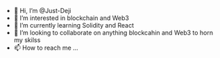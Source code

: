 - 👋 Hi, I’m @Just-Deji
- 👀 I’m interested in blockchain and Web3
- 🌱 I’m currently learning Solidity and React
- 💞️ I’m looking to collaborate on anything blockcahin and Web3 to horn my skilss
- 📫 How to reach me ...

<!---
Just-Deji/Just-Deji is a ✨ special ✨ repository because its `README.md` (this file) appears on your GitHub profile.
You can click the Preview link to take a look at your changes.
--->
